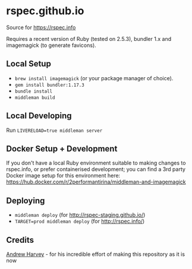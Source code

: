 rspec.github.io
===============

Source for https://rspec.info

Requires a recent version of Ruby (tested on 2.5.3), bundler 1.x and imagemagick (to generate favicons).

## Local Setup

* `brew install imagemagick` (or your package manager of choice).
* `gem install bundler:1.17.3`
* `bundle install`
* `middleman build`

## Local Developing

Run `LIVERELOAD=true middleman server`

## Docker Setup + Development

If you don't have a local Ruby environment suitable to making changes to rspec.info,
or prefer containerised development; you can find a 3rd party Docker image setup for
this environment here: https://hub.docker.com/r/2performantirina/middleman-and-imagemagick

## Deploying

* `middleman deploy` (for http://rspec-staging.github.io/)
* `TARGET=prod middleman deploy` (for http://rspec.info/)

## Credits

[Andrew Harvey](https://mootpointer.com) - for his incredible effort of making this repository as it is now
